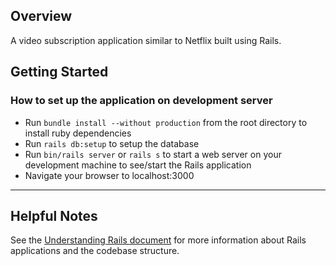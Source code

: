 ## Overview
A video subscription application similar to Netflix built using Rails.

## Getting Started

### How to set up the application on development server
- Run `bundle install --without production` from the root directory to install
  ruby dependencies
- Run `rails db:setup` to setup the database
- Run `bin/rails server` or `rails s` to start a web server on your development
  machine to see/start the Rails application
- Navigate your browser to localhost:3000

---

## Helpful Notes

See the [Understanding Rails document](./docs/understanding_rails_app.rdoc) for
more information about Rails applications and the codebase structure.
